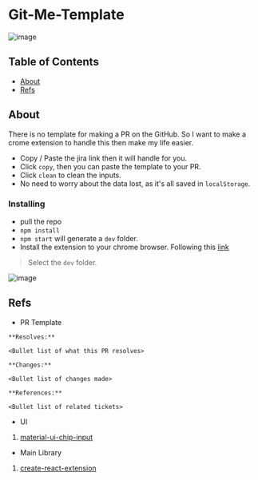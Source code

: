 # Git-Me-Template

![image](https://user-images.githubusercontent.com/31360789/110181248-3b7a5d80-7dc0-11eb-9bcc-903292f53a1a.png)

## Table of Contents

- [About](#about)
- [Refs](#refs)

## About <a name = "about"></a>

There is no template for making a PR on the GitHub. So I want to make a crome extension to handle this then make my life easier.

- Copy / Paste the jira link then it will handle for you.
- Click `copy`, then you can paste the template to your PR.
- Click `clean` to clean the inputs.
- No need to worry about the data lost, as it's all saved in `localStorage`.

### Installing

- pull the repo
- `npm install`
- `npm start` will generate a `dev` folder.
- Install the extension to your chrome browser.
  Following this [link](https://developer.chrome.com/docs/extensions/mv3/getstarted/#manifest)

> Select the `dev` folder.

![image](https://user-images.githubusercontent.com/31360789/110181495-cc513900-7dc0-11eb-9dd1-2b3ae7549a20.png)

## Refs <a name = "refs"></a>

- PR Template

```
**Resolves:**

<Bullet list of what this PR resolves>

**Changes:**

<Bullet list of changes made>

**References:**

<Bullet list of related tickets>
```

- UI

1. [material-ui-chip-input](https://github.com/TeamWertarbyte/material-ui-chip-input)

- Main Library

1. [create-react-extension](https://github.com/VasilyShelkov/create-react-extension)
